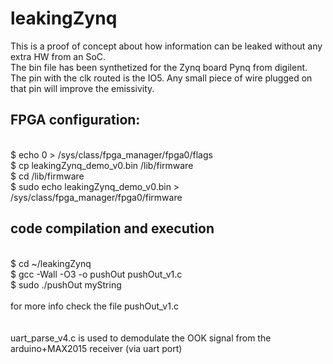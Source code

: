 # leakingZynq
This is a proof of concept about how information can be leaked without any extra HW from an SoC.
<br /> The bin file has been synthetized for the Zynq board Pynq from digilent. The pin with the clk routed is the IO5. Any small piece of wire plugged on that pin will improve the emissivity.

## FPGA configuration:
<br />$ echo 0 > /sys/class/fpga_manager/fpga0/flags
<br />$ cp leakingZynq_demo_v0.bin /lib/firmware
<br />$ cd /lib/firmware
<br />$ sudo echo leakingZynq_demo_v0.bin > /sys/class/fpga_manager/fpga0/firmware

## code compilation and execution
<br />$ cd ~/leakingZynq
<br />$ gcc -Wall -O3 -o pushOut pushOut_v1.c
<br />$ sudo ./pushOut myString
<br />
<br /> for more info check the file pushOut_v1.c 
<br /> 
<br /> 
<br /> uart_parse_v4.c is used to demodulate the OOK signal from the arduino+MAX2015 receiver (via uart port)
